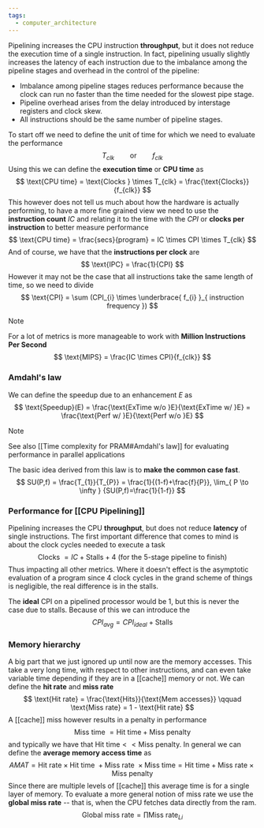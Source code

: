 ```yaml
---
tags:
  - computer_architecture
---
```

Pipelining increases the CPU instruction **throughput**, but it does not reduce the execution time of a single instruction. In fact, pipelining usually slightly increases the latency of each instruction due to the imbalance among the pipeline stages and overhead in the control of the pipeline:
- Imbalance among pipeline stages reduces performance because the clock can run no faster than the time needed for the slowest pipe stage.
- Pipeline overhead arises from the delay introduced by interstage registers and clock skew.
- All instructions should be the same number of pipeline stages.

To start off we need to define the unit of time for which we need to evaluate the performance
$$
T_{clk} \qquad \text{or} \qquad f_{clk}
$$
Using this we can define the **execution time** or **CPU time** as
$$
\text{CPU time} = \text{Clocks } \times T_{clk} = \frac{\text{Clocks}}{f_{clk}}
$$
This however does not tell us much about how the hardware is actually performing, to have a more fine grained view we need to use the **instruction count** $IC$ and relating it to the time with the $CPI$ or **clocks per instruction** to better measure performance
$$
\text{CPU time} = \frac{secs}{program} = IC \times CPI \times T_{clk}
$$
And of course, we have that the **instructions per clock** are 
$$
\text{IPC} = \frac{1}{CPI}
$$
However it may not be the case that all instructions take the same length of time, so we need to divide
$$
\text{CPI} = \sum (CPI_{i} \times \underbrace{ f_{i} }_{ instruction frequency })
$$
>[!note]
>For a lot of metrics is more manageable to work with **Million Instructions Per Second** 
>$$
> \text{MIPS} = \frac{IC \times CPI}{f_{clk}}
$$
### Amdahl's law

We can define the speedup due to an enhancement $E$ as 
$$
\text{Speedup}(E) = \frac{\text{ExTime w/o }E}{\text{ExTime w/ }E} = \frac{\text{Perf w/ }E}{\text{Perf w/o }E}
$$
>[!note]
>See also [[Time complexity for PRAM#Amdahl's law]] for evaluating performance in parallel applications

The basic idea derived from this law is to **make the common case fast**.
$$
SU(P,f) = \frac{T_{1}}{T_{P}} = \frac{1}{(1-f)+\frac{f}{P}}, \lim_{ P \to \infty } {SU(P,f)=\frac{1}{1-f}}
$$
### Performance for [[CPU Pipelining]]

Pipelining increases the CPU **throughput**, but does not reduce **latency** of single instructions. The first important difference that comes to mind is about the clock cycles needed to execute a task
$$
\text{Clocks } = IC + \text{Stalls} + 4 \text{ (for the 5-stage pipeline to finish)}
$$
Thus impacting all other metrics. Where it doesn't effect is the asymptotic evaluation of a program since $4$ clock cycles in the grand scheme of things is negligible, the real difference is in the stalls.

The **ideal** CPI on a pipelined processor would be $1$, but this is never the case due to stalls. Because of this we can introduce the
$$
CPI_{avg} = CPI_{ideal} + \text{Stalls}
$$
### Memory hierarchy

A big part that we just ignored up until now are the memory accesses. This take a very long time, with respect to other instructions, and can even take variable time depending if they are in a [[cache]] memory or not. We can define the **hit rate** and **miss rate**
$$
\text{Hit rate} = \frac{\text{Hits}}{\text{Mem accesses}} \qquad \text{Miss rate} = 1 - \text{Hit rate}
$$
A [[cache]] miss however results in a penalty in performance
$$
\text{Miss time }= \text{Hit time} + \text{Miss penalty}
$$
and typically we have that $\text{Hit time} << \text{Miss penalty}$. In general we can define the **average memory access time** as
$$
AMAT = \text{Hit rate} \times \text{Hit time } + \text{Miss rate } \times \text{Miss time} = \text{Hit time} + \text{Miss rate} \times \text{Miss penalty}
$$
Since there are multiple levels of [[cache]] this average time is for a single layer of memory. To evaluate a more general notion of miss rate we use the **global miss rate** -- that is, when the CPU fetches data directly from the ram.
$$
\text{Global miss rate} = \prod \text{Miss rate}_{Li}
$$
